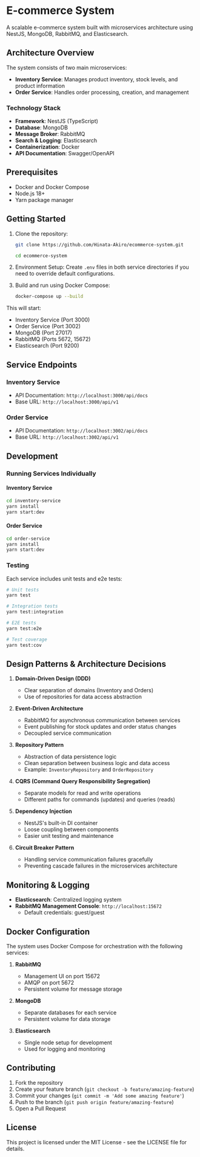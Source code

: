 # E-commerce System

A scalable e-commerce system built with microservices architecture using NestJS, MongoDB, RabbitMQ, and Elasticsearch.

## Architecture Overview

The system consists of two main microservices:

- **Inventory Service**: Manages product inventory, stock levels, and product information
- **Order Service**: Handles order processing, creation, and management

### Technology Stack

- **Framework**: NestJS (TypeScript)
- **Database**: MongoDB
- **Message Broker**: RabbitMQ
- **Search & Logging**: Elasticsearch
- **Containerization**: Docker
- **API Documentation**: Swagger/OpenAPI

## Prerequisites

- Docker and Docker Compose
- Node.js 18+
- Yarn package manager

## Getting Started

1. Clone the repository:
   ```bash
   git clone https://github.com/Hinata-Akiro/ecommerce-system.git

   cd ecommerce-system
   ```

2. Environment Setup:
   Create `.env` files in both service directories if you need to override default configurations.

3. Build and run using Docker Compose:
   ```bash
   docker-compose up --build
   ```

This will start:
- Inventory Service (Port 3000)
- Order Service (Port 3002)
- MongoDB (Port 27017)
- RabbitMQ (Ports 5672, 15672)
- Elasticsearch (Port 9200)

## Service Endpoints

### Inventory Service
- API Documentation: `http://localhost:3000/api/docs`
- Base URL: `http://localhost:3000/api/v1`

### Order Service
- API Documentation: `http://localhost:3002/api/docs`
- Base URL: `http://localhost:3002/api/v1`

## Development

### Running Services Individually

#### Inventory Service
```bash
cd inventory-service
yarn install
yarn start:dev
```

#### Order Service
```bash
cd order-service
yarn install
yarn start:dev
```

### Testing

Each service includes unit tests and e2e tests:

```bash
# Unit tests
yarn test

# Integration tests
yarn test:integration

# E2E tests
yarn test:e2e

# Test coverage
yarn test:cov
```

## Design Patterns & Architecture Decisions

1. **Domain-Driven Design (DDD)**
   - Clear separation of domains (Inventory and Orders)
   - Use of repositories for data access abstraction

2. **Event-Driven Architecture**
   - RabbitMQ for asynchronous communication between services
   - Event publishing for stock updates and order status changes
   - Decoupled service communication

3. **Repository Pattern**
   - Abstraction of data persistence logic
   - Clean separation between business logic and data access
   - Example: `InventoryRepository` and `OrderRepository`

4. **CQRS (Command Query Responsibility Segregation)**
   - Separate models for read and write operations
   - Different paths for commands (updates) and queries (reads)

5. **Dependency Injection**
   - NestJS's built-in DI container
   - Loose coupling between components
   - Easier unit testing and maintenance

6. **Circuit Breaker Pattern**
   - Handling service communication failures gracefully
   - Preventing cascade failures in the microservices architecture

## Monitoring & Logging

- **Elasticsearch**: Centralized logging system
- **RabbitMQ Management Console**: `http://localhost:15672`
  - Default credentials: guest/guest

## Docker Configuration

The system uses Docker Compose for orchestration with the following services:

1. **RabbitMQ**
   - Management UI on port 15672
   - AMQP on port 5672
   - Persistent volume for message storage

2. **MongoDB**
   - Separate databases for each service
   - Persistent volume for data storage

3. **Elasticsearch**
   - Single node setup for development
   - Used for logging and monitoring

## Contributing

1. Fork the repository
2. Create your feature branch (`git checkout -b feature/amazing-feature`)
3. Commit your changes (`git commit -m 'Add some amazing feature'`)
4. Push to the branch (`git push origin feature/amazing-feature`)
5. Open a Pull Request

## License

This project is licensed under the MIT License - see the LICENSE file for details.



